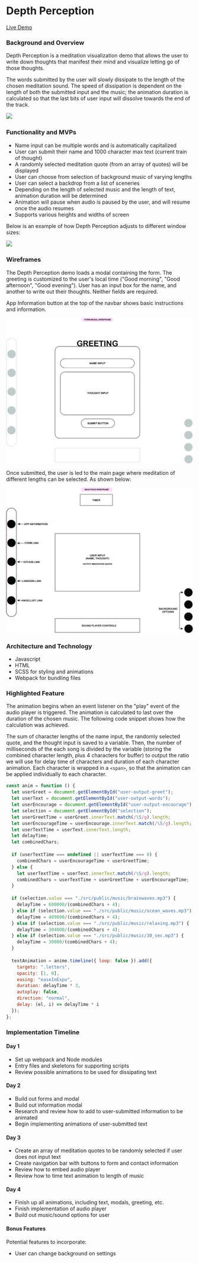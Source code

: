 # Depth Perception

[Live Demo](https://catherinekimyj.github.io/depth-perception/)

### **Background and Overview**

Depth Perception is a meditation visualization demo that allows the user to write down thoughts that manifest their mind and visualize letting go of those thoughts.

The words submitted by the user will slowly dissipate to the length of the chosen meditation sound. The speed of dissipation is dependent on the length of both the submitted input and the music; the animation duration is calculated so that the last bits of user input will dissolve towards the end of the track.

![](./src/public/images/depth_perception_mainpage.gif)

### **Functionality and MVPs**

- Name input can be multiple words and is automatically capitalized
- User can submit their name and 1000 character max text (current train of thought)
- A randomly selected meditation quote (from an array of quotes) will be displayed
- User can choose from selection of background music of varying lengths
- User can select a backdrop from a list of sceneries
- Depending on the length of selected music and the length of text, animation duration will be determined
- Animation will pause when audio is paused by the user, and will resume once the audio resumes
- Supports various heights and widths of screen

Below is an example of how Depth Perception adjusts to different window sizes:

![](./src/public/images/depth_perception_minimize.gif)

### **Wireframes**

The Depth Perception demo loads a modal containing the form. The greeting is customized to the user's local time ("Good morning", "Good afternoon", "Good evening"). User has an input box for the name, and another to write out their thoughts. Neither fields are required.

App Information button at the top of the navbar shows basic instructions and information.

![image info](./src/public/images/depth_perception_modal.jpg)

Once submitted, the user is led to the main page where meditation of different lengths can be selected. As shown below:

![image info](./src/public/images/depth_perception_main.jpg)

### **Architecture and Technology**

- Javascript
- HTML
- SCSS for styling and animations
- Webpack for bundling files

### **Highlighted Feature**

The animation begins when an event listener on the "play" event of the audio player is triggered. The animation is calculated to last over the duration of the chosen music. The following code snippet shows how the calculation was achieved.

The sum of character lengths of the name input, the randomly selected quote, and the thought input is saved to a variable. Then, the number of milliseconds of the each song is divided by the variable (storing the combined character length, plus 4 characters for buffer) to output the ratio we will use for delay time of characters and duration of each character animation. Each character is wrapped in a `<span>`, so that the animation can be applied individually to each character.

```javascript
const anim = function () {
  let userGreet = document.getElementById("user-output-greet");
  let userText = document.getElementById("user-output-words");
  let userEncourage = document.getElementById("user-output-encourage");
  let selection = document.getElementById("selection");
  let userGreetTime = userGreet.innerText.match(/\S/g).length;
  let userEncourageTime = userEncourage.innerText.match(/\S/g).length;
  let userTextTime = userText.innerText.length;
  let delayTime;
  let combinedChars;

  if (userTextTime === undefined || userTextTime === 0) {
    combinedChars = userEncourageTime + userGreetTime;
  } else {
    let userTextTime = userText.innerText.match(/\S/g).length;
    combinedChars = userTextTime + userGreetTime + userEncourageTime;
  }

  if (selection.value === "./src/public/music/brainwaves.mp3") {
    delayTime = 600000/(combinedChars + 4);
  } else if (selection.value === "./src/public/music/ocean_waves.mp3") {
    delayTime = 489000/(combinedChars + 4);
  } else if (selection.value === "./src/public/music/relaxing.mp3") {
    delayTime = 304000/(combinedChars + 4);
  } else if (selection.value === "./src/public/music/30_sec.mp3") {
    delayTime = 30000/(combinedChars + 4);
  }

  textAnimation = anime.timeline({ loop: false }).add({
    targets: ".letters",
    opacity: [1, 0],
    easing: "easeInExpo",
    duration: delayTime * 3,
    autoplay: false,
    direction: "normal",
    delay: (el, i) => delayTime * i
  });
};
```

### **Implementation Timeline**

#### Day 1

- Set up webpack and Node modules
- Entry files and skeletons for supporting scripts
- Review possible animations to be used for dissipating text

#### Day 2

- Build out forms and modal
- Build out information modal
- Research and review how to add to user-submitted information to be animated
- Begin implementing animations of user-submitted text

#### Day 3

- Create an array of meditation quotes to be randomly selected if user does not input text
- Create navigation bar with buttons to form and contact information
- Review how to embed audio player
- Review how to time text animation to length of music

#### Day 4

- Finish up all animations, including text, modals, greeting, etc.
- Finish implementation of audio player
- Build out music/sound options for user

#### **Bonus Features**

Potential features to incorporate:

- User can change background on settings
